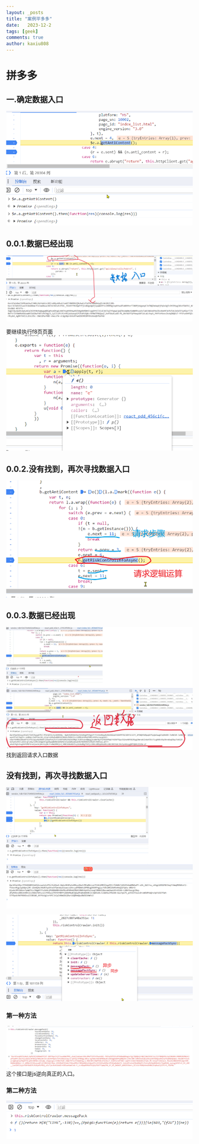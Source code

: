 ```yaml
---
layout: _posts
title: "案例平多多"
date:   2023-12-2
tags: [geek]
comments: true
author: kaxiu808  
---
```

# 拼多多

## 一.确定数据入口
![输入图片说明](/imgs/2023-12-27/vO4e28LkpSqG9PXG.png)

## 0.0.1.数据已经出现
![输入图片说明](/imgs/2023-12-27/xSnVc3GI2KEUqS73.png)

要继续执行f8页页面
![输入图片说明](/imgs/2023-12-27/GO6OiZugYchvr4L7.png)


## 0.0.2.没有找到，再次寻找数据入口
![输入图片说明](/imgs/2023-12-27/CFF2PgSgb8jRiG93.png)

## 0.0.3.数据已经出现
![输入图片说明](/imgs/2023-12-27/OLxypJDkpBXMvDCW.jpeg)
找到返回请求入口数据


## 没有找到，再次寻找数据入口
![输入图片说明](/imgs/2023-12-27/X3kEUHNyn4pOBIa0.jpeg)

![输入图片说明](/imgs/2023-12-27/BVjvyMIGO8Rrt6Of.png)
### 第一种方法
![输入图片说明](/imgs/2023-12-27/gaamgMj5Q6iOgXMo.png)
这个接口是js逆向真正的入口。

### 第二种方法
![输入图片说明](/imgs/2023-12-29/0WAWNRR2KJCP9qcf.png)



<!--stackedit_data:
eyJoaXN0b3J5IjpbMTg5Njc5Nzc1MiwxODM2MjU0NjM2LDExNz
EzMDE1ODQsMTI2Mzk2MzMzOSwxMjQyMDQ5NTExLDE1OTYzMTg3
ODAsMzE0ODI4Nzc1LC0xODQ2NzMwMjQyLDY4NDI5OTQxMCwtMT
IxMTY3NTcyNCwtNjUxNTQ3Mzg5LC02ODM4Njg3MTgsODA5NTk1
MDUwLC0xMjM5NTgxMjUxLC0yMTQ1Mzc5ODQ2LDIxMzI4NDEyOT
UsMTk5MzExNTY1Niw4MDQ3OTE1MCwtNzg0NTQ5NTgwLDgxODUy
NTg0MF19
-->